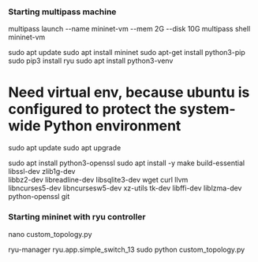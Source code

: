 ### Starting multipass machine
multipass launch --name mininet-vm --mem 2G --disk 10G
multipass shell mininet-vm

sudo apt update
sudo apt install mininet
sudo apt-get install python3-pip
sudo pip3 install ryu
sudo apt install python3-venv

# Need virtual env, because ubuntu is configured to protect the system-wide Python environment
sudo apt update
sudo apt upgrade

sudo apt install python3-openssl
sudo apt install -y make build-essential libssl-dev zlib1g-dev \
libbz2-dev libreadline-dev libsqlite3-dev wget curl llvm \
libncurses5-dev libncursesw5-dev xz-utils tk-dev libffi-dev liblzma-dev python-openssl git


### Starting mininet with ryu controller
nano custom_topology.py



ryu-manager ryu.app.simple_switch_13
sudo python custom_topology.py
